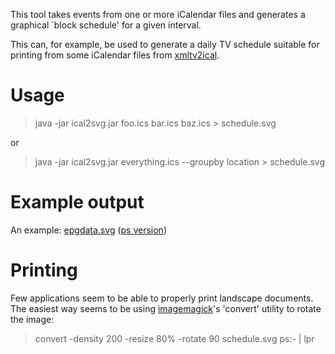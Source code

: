 This tool takes events from one or more iCalendar files and generates a graphical `block schedule' for a given interval.

This can, for example, be used to generate a daily TV schedule suitable for printing from some iCalendar files from [xmltv2ical](http://xmltv2ical.googlecode.com).

# Usage #

> java -jar ical2svg.jar foo.ics bar.ics baz.ics > schedule.svg

or

> java -jar ical2svg.jar everything.ics --groupby location > schedule.svg


# Example output #

An example: [epgdata.svg](http://ical2svg.googlecode.com/files/epgdata.svg) ([ps version](http://ical2svg.googlecode.com/files/epgdata.ps))

# Printing #

Few applications seem to be able to properly print landscape documents. The easiest way seems to be using [imagemagick](http://www.imagemagick.org)'s 'convert' utility to rotate the image:

> convert -density 200 -resize 80% -rotate 90 schedule.svg ps:- | lpr